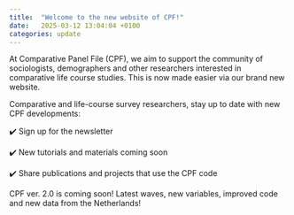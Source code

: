 ```yaml
---
title:  "Welcome to the new website of CPF!"
date:   2025-03-12 13:04:04 +0100
categories: update
---
```


At Comparative Panel File (CPF), we aim to support the community of sociologists, demographers and other researchers interested in comparative life course studies. This is now made easier via our brand new website.

Comparative and life-course survey researchers, stay up to date with new CPF developments:

✔️ Sign up for the newsletter

✔️ New tutorials and materials coming soon 

✔️ Share publications and projects that use the CPF code 

CPF ver. 2.0 is coming soon! Latest waves, new variables, improved code and new data from the Netherlands! 
